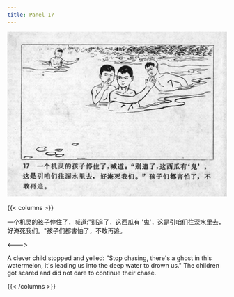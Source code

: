 ```yaml
---
title: Panel 17
---
```


![niqiu page](./../../../images/niqiu/seifert0397_nqkg_0021_017.jpg)

{{< columns >}}

一个机灵的孩子停住了，喊道:"别追了，这西瓜有 \'鬼\'，这是引咱们往深水里去，好淹死我们。"孩子们都害怕了，不敢再追。

<--->

A clever child stopped and yelled: "Stop chasing, there's a ghost in this watermelon, it's leading us into the deep water to drown us." The children got scared and did not dare to continue their chase.

{{< /columns >}}